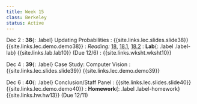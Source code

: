 ```yaml
---
title: Week 15
class: Berkeley
status: Active
---
```


Dec 2
: **38**{: .label} Updating Probabilities
    : {{site.links.lec.slides.slide38}} {{site.links.lec.demo.demo38}}
: _Reading:_ [18](https://inferentialthinking.com/chapters/18/Updating_Predictions.html), [18.1](https://inferentialthinking.com/chapters/18/1/More_Likely_than_Not_Binary_Classifier.html), [18.2](https://inferentialthinking.com/chapters/18/2/Making_Decisions.html)
: **Lab**{: .label .label-lab} {{site.links.lab.lab10}} (Due 12/6)
  : {{site.links.wksht.wksht10}}

Dec 4
: **39**{: .label} Case Study: Computer Vision 
    : {{site.links.lec.slides.slide39}} {{site.links.lec.demo.demo39}}

Dec 6
: **40**{: .label} Conclusion/Staff Panel
  : {{site.links.lec.slides.slide40}} {{site.links.lec.demo.demo40}}
: **Homework**{: .label .label-homework} {{site.links.hw.hw13}} (Due 12/11)